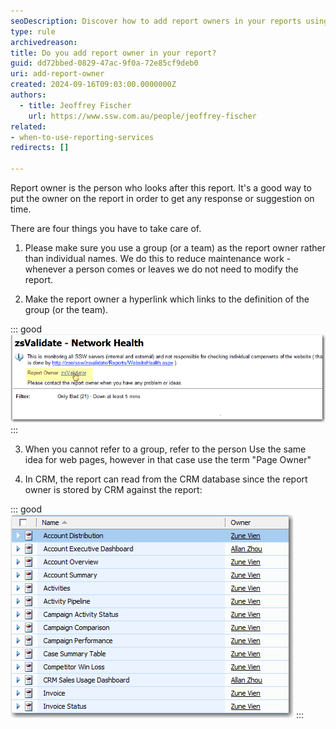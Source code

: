 ```yaml
---
seoDescription: Discover how to add report owners in your reports using groups or teams for efficient maintenance
type: rule
archivedreason:
title: Do you add report owner in your report?
guid: dd72bbed-0829-47ac-9f0a-72e85cf9deb0
uri: add-report-owner
created: 2024-09-16T09:03:00.0000000Z
authors: 
  - title: Jeoffrey Fischer
    url: https://www.ssw.com.au/people/jeoffrey-fischer
related:
- when-to-use-reporting-services
redirects: []

---
```


Report owner is the person who looks after this report. It's a good way to put the owner on the report in order to get any response or suggestion on time.

<!--endintro-->

There are four things you have to take care of.

1. Please make sure you use a group (or a team) as the report owner rather than individual names. We do this to reduce maintenance work - whenever a person comes or leaves we do not need to modify the report.

2. Make the report owner a hyperlink which links to the definition of the group (or the team).

::: good  
![Figure: Good example - Show report owner in the report](ReportOwner.gif)
:::

3. When you cannot refer to a group, refer to the person
Use the same idea for web pages, however in that case use the term "Page Owner"

4. In CRM, the report can read from the CRM database since the report owner is stored by CRM against the report:

::: good  
![Figure: Good example - CRM - You already have a report owner so display this in your report](ReportOwnerCRM.gif)
:::
